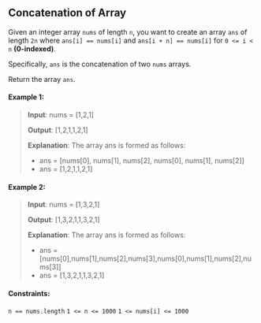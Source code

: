 ## Concatenation of Array

Given an integer array `nums` of length `n`, you want to create an array `ans` of length `2n` where `ans[i] == nums[i]` and `ans[i + n] == nums[i]` for `0 <= i < n` **(0-indexed)**.

Specifically, `ans` is the concatenation of two `nums` arrays.

Return the array `ans`.

 

#### Example 1:

> **Input**: nums = [1,2,1]
> 
> **Output**: [1,2,1,1,2,1]
> 
> **Explanation**: The array ans is formed as follows:
> 
> - ans = [nums[0], nums[1], nums[2], nums[0], nums[1], nums[2]]
> - ans = [1,2,1,1,2,1]

#### Example 2:

> **Input**: nums = [1,3,2,1]
> 
> **Output**: [1,3,2,1,1,3,2,1]
> 
> **Explanation**: The array ans is formed as follows:
> 
> - ans = [nums[0],nums[1],nums[2],nums[3],nums[0],nums[1],nums[2],nums[3]]
> - ans = [1,3,2,1,1,3,2,1]
 

#### Constraints:

`n == nums.length`
`1 <= n <= 1000`
`1 <= nums[i] <= 1000`
